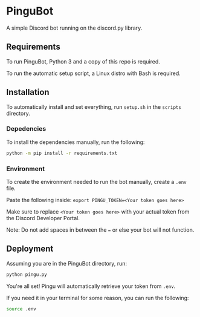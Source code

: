 # PinguBot
A simple Discord bot running on the discord.py library.

## Requirements
To run PinguBot, Python 3 and a copy of this repo is required.

To run the automatic setup script, a Linux distro with Bash is required.

## Installation
To automatically install and set everything, run `setup.sh` in the `scripts` directory.

### Depedencies
To install the dependencies manually, run the following:
```bash
python -m pip install -r requirements.txt
```
### Environment
To create the environment needed to run the bot manually, create a `.env` file.

Paste the following inside: `export PINGU_TOKEN=<Your token goes here>`

Make sure to replace `<Your token goes here>` with your actual token from the Discord Developer Portal.

Note: Do not add spaces in between the `=` or else your bot will not function.

## Deployment
Assuming you are in the PinguBot directory, run: 
```bash
python pingu.py
```
You're all set! Pingu will automatically retrieve your token from `.env`.

If you need it in your terminal for some reason, you can run the following:
```bash
source .env
```
